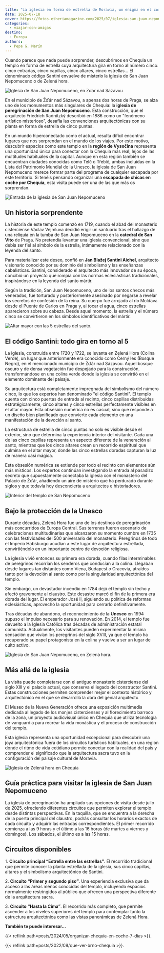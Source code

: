 ```yaml
---
title: "La iglesia en forma de estrella de Moravia, un enigma en el corazón de Chequia"
date: 2025-07-18
cover: https://fotos.etheriamagazine.com/2025/07/iglesia-san-juan-nepomuceno-chequia.jpeg
categories: 
  - viajar-con-amigas
destino: 
  - Europa
authors: 
  - Pepa G. Marín
---
```


Cuando parece que nada puede sorprender, descubrimos en Chequia un templo en forma de 
estrella cuya arquitectura gira en torno al número cinco: cinco entradas, cinco 
capillas, cinco altares, cinco estrellas... El denominado código Santini envuelve de 
misterio la iglesia de San Juan Nepomuceno o de Zelená hora. 

![Iglesia de San Juan Nepomuceno, en Zdar nad Sazavou](https://fotos.etheriamagazine.com/2025/07/iglesia-san-juan-nepomuceno-chequia.jpeg "Iglesia de San Juan Nepomuceno, en Zdar nad Sazavou. © Shutterstock/ CzechTourism")

En el municipio de Žďár nad Sázavou, a apenas dos horas de Praga, se alza uno de los 
monumentos más singulares de Chequia: la **iglesia de peregrinación de San Juan 
Nepomuceno**. Esta construcción, que el arquitecto Friedrich Radnitzký describió en 1886 
como un "fenómeno artístico misterioso", desafía las convenciones arquitectónicas con su 
planta en forma de estrella de cinco puntas. 

En un mundo hiperconectado como el actual, resulta difícil encontrar lugares que nos 
sorprendan en el mundo de los viajes. Por este motivo, descubrir espacios como este 
templo en la **región de Vysočina** representa una oportunidad única para conectar con 
la Chequia más real, lejos de las multitudes habituales de la capital. Aunque en esta 
región también se encuentran ciudades conocidas como Telč o Třebíč, ambas incluidas en 
la Lista del Patrimonio Mundial de la Unesco, la iglesia de San Juan Nepomuceno merece 
formar parte del programa de cualquier escapada por este territorio. Si tenéis pensando 
organizar una **escapada de chicas en coche por Chequia**, esta visita puede ser una de 
las que más os sorprendan. 

![Entrada de la iglesia de San Juan Nepomuceno](https://fotos.etheriamagazine.com/2025/07/iglesia-juan-nepomuceno-vysocina.jpeg "Una de las cinco entradas de la iglesia. © Pepa García")

## Un historia sorprendente

La historia de este templo comenzó en 1719, cuando el abad del monasterio cisterciense 
Václav Vejmluva decidió erigir un santuario tras el hallazgo de una reliquia en la tumba 
de San Juan Nepomuceno en la **catedral de San Vito** de Praga. No pretendía levantar 
una iglesia convencional, sino que debía ser fiel al símbolo de la estrella, íntimamente 
relacionado con la leyenda del santo. 

Para materializar este deseo, confió en **Jan Blažej Santini Aichel**, arquitecto 
visionario conocido por su dominio del simbolismo y las enseñanzas cabalísticas. 
Santini, considerado el arquitecto más innovador de su época, concibió un proyecto que 
rompía con las normas eclesiásticas tradicionales, inspirándose en la leyenda del santo 
mártir. 

Según la tradición, San Juan Nepomuceno, uno de los santos checos más venerados, fue 
torturado y posteriormente asesinado por negarse a revelar los secretos de confesión de 
la reina. Su cuerpo fue arrojado al río Moldava desde el Puente de Carlos en Praga y, al 
tocar el agua, cinco estrellas aparecieron sobre su cabeza. Desde aquel momento, la 
estrella y el número cinco se convirtieron en los símbolos identificativos del mártir. 

![Altar mayor con las 5 estrellas del santo.](https://fotos.etheriamagazine.com/2025/07/5-estrellas-iglesia-nepomuceno-chequia.jpeg "Altar mayor con las cinco estrellas del santo. © Pepa García")

## El código Santini: todo gira en torno al 5

La iglesia, construida entre 1720 y 1722, se levanta en Zelená Hora (Colina Verde), un 
lugar que anteriormente era conocido como Černý les (Bosque Negro), en el mencionado 
municipio de Žďár nad Sázavou. Aquel bosque oscuro y de densa vegetación fue despejado 
para la construcción, transformándose en una colina verde donde la iglesia se convirtió 
en el elemento dominante del paisaje. 

Su arquitectura está completamente impregnada del simbolismo del número cinco, lo que 
los expertos han denominado "el código Santini". El templo cuenta con cinco puertas de 
entrada al recinto, cinco capillas distribuidas estratégicamente, cinco altares y cinco 
estrellas perfectamente visibles en el altar mayor. Esta obsesión numérica no es casual, 
sino que responde a un diseño bien planificado que convierte cada elemento en una 
manifestación de la devoción al santo. 

La estructura de estrella de cinco puntas no solo es visible desde el exterior, sino que 
determina la experiencia interior del visitante. Cada una de las cinco capillas 
representa un aspecto diferente de la veneración al santo, mientras que los cinco 
altares crean un recorrido espiritual que culmina en el altar mayor, donde las cinco 
estrellas doradas capturan la luz de manera casi mágica. 

Esta obsesión numérica se extiende por todo el recinto con elementos aún más místicos. 
Los expertos continúan investigando la entrada al pasadizo secreto que supuestamente 
conectaba la iglesia con el monasterio del Palacio de Žďár, añadiendo un aire de 
misterio que ha perdurado durante siglos y que todavía hoy desconcierta a arquitectos e 
historiadores. 

![Interior del templo de San Nepomuceno](https://fotos.etheriamagazine.com/2025/07/interior-iglesia-san-juan-nepomuceno.jpeg "Interior del templo de San Nepomuceno, en Zelená Hora. © Pepa García")

## Bajo la protección de la Unesco

Durante décadas, Zelená Hora fue uno de los destinos de peregrinación más concurridos de 
Europa Central. Sus terrenos fueron escenario de celebraciones multitudinarias que 
alcanzaron su momento cumbre en 1735 con las festividades del 500 aniversario del 
monasterio. Peregrinos de todo el Imperio Habsburgo acudían a este lugar de arquitectura 
estrellada, convirtiéndolo en un importante centro de devoción religiosa. 

La iglesia vivió entonces su primera era dorada, cuando filas interminables de 
peregrinos recorrían los senderos que conducían a la colina. Llegaban desde lugares tan 
distantes como Viena, Budapest o Cracovia, atraídos tanto por la devoción al santo como 
por la singularidad arquitectónica del templo. 

Sin embargo, un devastador incendio en 1784 dejó el templo sin techo y afectó gravemente 
al claustro. Este desastre marcó el fin de la primera era dorada del lugar. El emperador 
José II, siguiendo su política de reformas eclesiásticas, aprovechó la oportunidad para 
cerrarlo definitivamente. 

Tras décadas de abandono, el reconocimiento de la **Unesco** en 1994 supuso el impulso 
necesario para su renovación. En 2014, el templo fue devuelto a la Iglesia Católica tras 
décadas de administración estatal comunista. Actualmente, los visitantes pueden 
experimentar la misma sensación que vivían los peregrinos del siglo XVIII, ya que el 
templo ha recuperado su papel protagonista en la colina y vuelve a ser un lugar de culto 
activo. 

![Iglesia de San Juan Nepomuceno, en Zelená hora.](https://fotos.etheriamagazine.com/2025/07/entrada-iglesia-estrella-juan-nepomuceno.jpg "Iglesia de San Juan Nepomuceno, en Zelená hora. © Jakub Frey/ Czechtourism")

## Más allá de la iglesia

La visita puede completarse con el antiguo monasterio cisterciense del siglo XIII y el 
palacio actual, que conserva el legado del constructor Santini. Estas construcciones 
permiten comprender mejor el contexto histórico y arquitectónico en el que se desarrolló 
la obra del genial arquitecto. 

El Museo de la Nueva Generación ofrece una exposición multimedia dedicada al legado de 
los monjes cistercienses y al florecimiento barroco de la zona, un proyecto audiovisual 
único en Chequia que utiliza tecnología de vanguardia para recrear la vida monástica y 
el proceso de construcción del templo. 

Esta iglesia representa una oportunidad excepcional para descubrir una joya 
arquitectónica fuera de los circuitos turísticos habituales, en una región donde el 
ritmo de vida cotidiano permite conectar con la realidad del país y comprender el 
significado que la arquitectura sacra tuvo en la configuración del paisaje cultural de 
Moravia. 

![Iglesia de Zelená hora en Chequia](https://fotos.etheriamagazine.com/2025/07/iglesia-zelena-hora-chequia.jpg "La iglesia se asienta sobre una colina verde, Zelená Hora. © Aleš Motejl /CzechTourism")

## Guía práctica para visitar la iglesia de San Juan Nepomuceno

La iglesia de peregrinación ha ampliado sus opciones de visita desde julio de 2025, 
ofreciendo diferentes circuitos que permiten explorar el templo desde distintas 
perspectivas. En la taquilla, que se encuentra a la derecha de la puerta principal del 
claustro, podrás consultar los horarios exactos de cada circuito y adquirir las entradas 
correspondientes. El primer recorrido comienza a las 9 horas y el último a las 16 horas 
(de martes a viernes y domingos). Los sábados, el último es a las 15 horas. 

## Circuitos disponibles

1\. **Circuito principal “Estrella entre las estrellas”**. El recorrido tradicional que 
permite conocer la planta estrellada de la iglesia, sus cinco capillas, altares y el 
simbolismo arquitectónico de Santini. 

2\. **Circuito “Primer y segundo piso”**. Una experiencia exclusiva que da acceso a las 
áreas menos conocidas del templo, incluyendo espacios normalmente restringidos al 
público que ofrecen una perspectiva diferente de la arquitectura sacra. 

3\. **Circuito “Hasta la Cima”**. El recorrido más completo, que permite ascender a los 
niveles superiores del templo para contemplar tanto la estructura arquitectónica como 
las vistas panorámicas de Zelená Hora. 

**También te puede interesar...** 

{{< reflink path=posts/2024/05/organizar-chequia-en-coche-7-dias >}}. 

{{< reflink path=posts/2022/08/que-ver-brno-chequia >}}.

